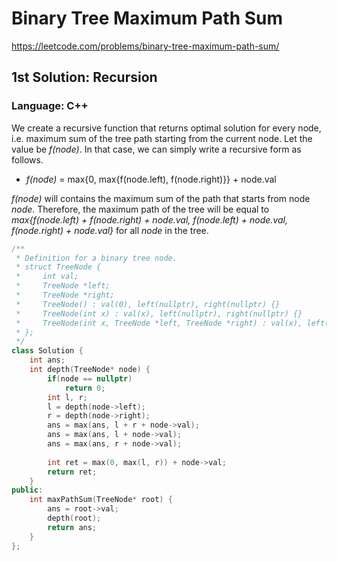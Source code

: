 # Binary Tree Maximum Path Sum
https://leetcode.com/problems/binary-tree-maximum-path-sum/

## 1st Solution: Recursion
### Language: C++

We create a recursive function that returns optimal solution for every node, i.e. maximum sum of the tree path starting from the current node.
Let the value be *f(node)*.
In that case, we can simply write a recursive form as follows.

* *f(node)* = max{0, max{f(node.left), f(node.right)}} + node.val

*f(node)* will contains the maximum sum of the path that starts from node *node*.
Therefore, the maximum path of the tree will be equal to *max{f(node.left) + f(node.right) + node.val, f(node.left) + node.val, f(node.right) + node.val}* 
for all *node* in the tree.

```c++
/**
 * Definition for a binary tree node.
 * struct TreeNode {
 *     int val;
 *     TreeNode *left;
 *     TreeNode *right;
 *     TreeNode() : val(0), left(nullptr), right(nullptr) {}
 *     TreeNode(int x) : val(x), left(nullptr), right(nullptr) {}
 *     TreeNode(int x, TreeNode *left, TreeNode *right) : val(x), left(left), right(right) {}
 * };
 */
class Solution {
    int ans;
    int depth(TreeNode* node) {
        if(node == nullptr)
            return 0;
        int l, r;
        l = depth(node->left);
        r = depth(node->right);
        ans = max(ans, l + r + node->val);
        ans = max(ans, l + node->val);
        ans = max(ans, r + node->val);
        
        int ret = max(0, max(l, r)) + node->val;
        return ret;
    }
public:
    int maxPathSum(TreeNode* root) {
        ans = root->val;
        depth(root);
        return ans;
    }
};
```

